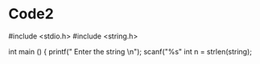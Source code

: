 # Code2
#include <stdio.h>
#include <string.h>

int main ()
{
printf(" Enter the string \n");
scanf("%s"
	int n = strlen(string);
